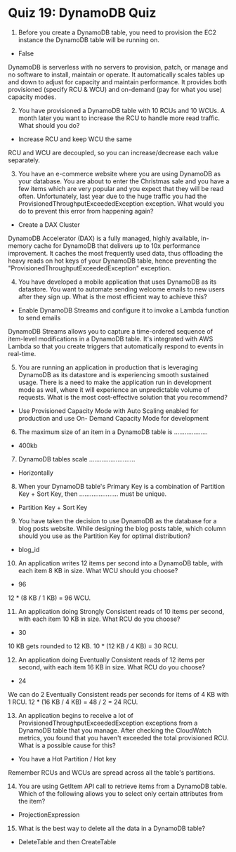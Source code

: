 # Quiz 19: DynamoDB Quiz

1. Before you create a DynamoDB table, you need to provision the EC2 instance the DynamoDB table will be running on.

- False

DynamoDB is serverless with no servers to provision, patch, or manage and no software to install, maintain or operate. It automatically scales tables up and down to adjust for capacity and maintain performance. It provides both provisioned (specify RCU & WCU) and on-demand (pay for what you use) capacity modes.

2. You have provisioned a DynamoDB table with 10 RCUs and 10 WCUs. A month later you want to increase the RCU to handle more read traffic. What should you do?

- Increase RCU and keep WCU the same

RCU and WCU are decoupled, so you can increase/decrease each value separately.

3. You have an e-commerce website where you are using DynamoDB as your database. You are about to enter the Christmas sale and you have a few items which are very popular and you expect that they will be read often. Unfortunately, last year due to the huge traffic you had the ProvisionedThroughputExceededException exception. What would you do to prevent this error from happening again?

- Create a DAX Cluster

DynamoDB Accelerator (DAX) is a fully managed, highly available, in-memory cache for DynamoDB that delivers up to 10x performance improvement. It caches the most frequently used data, thus offloading the heavy reads on hot keys of your DynamoDB table, hence preventing the "ProvisionedThroughputExceededException" exception.

4. You have developed a mobile application that uses DynamoDB as its datastore. You want to automate sending welcome emails to new users after they sign up. What is the most efficient way to achieve this?

- Enable DynamoDB Streams and configure it to invoke a Lambda function to send emails

DynamoDB Streams allows you to capture a time-ordered sequence of item-level modifications in a DynamoDB table. It's integrated with AWS Lambda so that you create triggers that automatically respond to events in real-time.

5. You are running an application in production that is leveraging DynamoDB as its datastore and is experiencing smooth sustained usage. There is a need to make the application run in development mode as well, where it will experience an unpredictable volume of requests. What is the most cost-effective solution that you recommend?

- Use Provisioned Capacity Mode with Auto Scaling enabled for production and use On- Demand Capacity Mode for development

6. The maximum size of an item in a DynamoDB table is ...................

- 400kb

7. DynamoDB tables scale ..........................

- Horizontally

8. When your DynamoDB table's Primary Key is a combination of Partition Key + Sort Key, then ...................... must be unique.

- Partition Key + Sort Key

9. You have taken the decision to use DynamoDB as the database for a blog posts website. While designing the blog posts table, which column should you use as the Partition Key for optimal distribution?

- blog_id

10. An application writes 12 items per second into a DynamoDB table, with each item 8 KB in size. What WCU should you choose?

- 96

12 * (8 KB / 1 KB) = 96 WCU.

11. An application doing Strongly Consistent reads of 10 items per second, with each item 10 KB in size. What RCU do you choose?

- 30

10 KB gets rounded to 12 KB. 10 * (12 KB / 4 KB) = 30 RCU.

12. An application doing Eventually Consistent reads of 12 items per second, with each item 16 KB in size. What RCU do you choose?

- 24

We can do 2 Eventually Consistent reads per seconds for items of 4 KB with 1 RCU. 12 * (16 KB / 4 KB) = 48 / 2 = 24 RCU.

13. An application begins to receive a lot of ProvisionedThroughputExceededException exceptions from a DynamoDB table that you manage. After checking the CloudWatch metrics, you found that you haven't exceeded the total provisioned RCU. What is a possible cause for this?

- You have a Hot Partition / Hot key

Remember RCUs and WCUs are spread across all the table's partitions.

14. You are using GetItem API call to retrieve items from a DynamoDB table. Which of the following allows you to select only certain attributes from the item?

- ProjectionExpression

15. What is the best way to delete all the data in a DynamoDB table?

- DeleteTable and then CreateTable